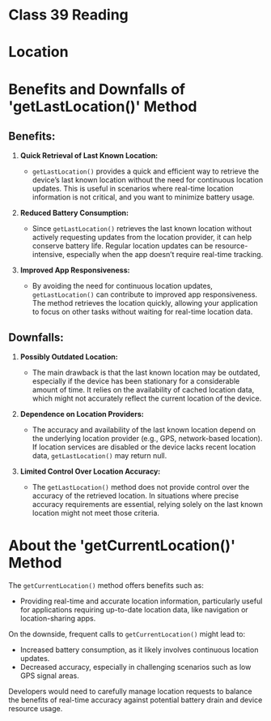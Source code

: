 # Class 39 Reading

# Location

# Benefits and Downfalls of 'getLastLocation()' Method

## Benefits:

1. **Quick Retrieval of Last Known Location:**
   - `getLastLocation()` provides a quick and efficient way to retrieve the device’s last known location without the need for continuous location updates. This is useful in scenarios where real-time location information is not critical, and you want to minimize battery usage.

2. **Reduced Battery Consumption:**
   - Since `getLastLocation()` retrieves the last known location without actively requesting updates from the location provider, it can help conserve battery life. Regular location updates can be resource-intensive, especially when the app doesn’t require real-time tracking.

3. **Improved App Responsiveness:**
   - By avoiding the need for continuous location updates, `getLastLocation()` can contribute to improved app responsiveness. The method retrieves the location quickly, allowing your application to focus on other tasks without waiting for real-time location data.

## Downfalls:

1. **Possibly Outdated Location:**
   - The main drawback is that the last known location may be outdated, especially if the device has been stationary for a considerable amount of time. It relies on the availability of cached location data, which might not accurately reflect the current location of the device.

2. **Dependence on Location Providers:**
   - The accuracy and availability of the last known location depend on the underlying location provider (e.g., GPS, network-based location). If location services are disabled or the device lacks recent location data, `getLastLocation()` may return null.

3. **Limited Control Over Location Accuracy:**
   - The `getLastLocation()` method does not provide control over the accuracy of the retrieved location. In situations where precise accuracy requirements are essential, relying solely on the last known location might not meet those criteria.

# About the 'getCurrentLocation()' Method

The `getCurrentLocation()` method offers benefits such as:

- Providing real-time and accurate location information, particularly useful for applications requiring up-to-date location data, like navigation or location-sharing apps.

On the downside, frequent calls to `getCurrentLocation()` might lead to:

- Increased battery consumption, as it likely involves continuous location updates.
- Decreased accuracy, especially in challenging scenarios such as low GPS signal areas.

Developers would need to carefully manage location requests to balance the benefits of real-time accuracy against potential battery drain and device resource usage.

